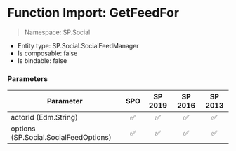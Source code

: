 # Function Import: GetFeedFor

> Namespace: SP.Social

- Entity type: SP.Social.SocialFeedManager
- Is composable: false
- Is bindable: false

### Parameters

Parameter | SPO | SP 2019 | SP 2016 | SP 2013
----------|:---:|:-------:|:-------:|:-------:
actorId (Edm.String) | ✅ | ✅ | ✅ | ✅
options (SP.Social.SocialFeedOptions) | ✅ | ✅ | ✅ | ✅